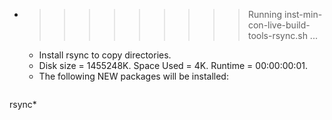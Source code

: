 * >>>>>>>>> Running inst-min-con-live-build-tools-rsync.sh ...
  * Install rsync to copy directories.
  * Disk size = 1455248K. Space Used = 4K. Runtime = 00:00:00:01.
  * The following NEW packages will be installed:
  ```bash
rsync*
  ```
